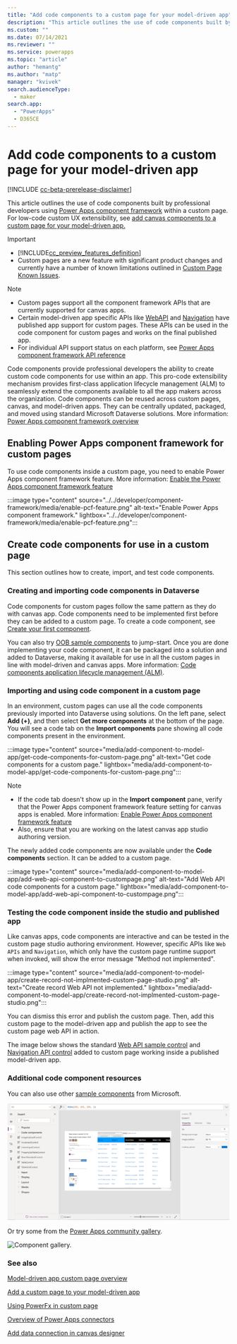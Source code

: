 ```yaml
---
title: "Add code components to a custom page for your model-driven app" 
description: "This article outlines the use of code components built by professional developers using the Power Apps component framework within a custom page."
ms.custom: ""
ms.date: 07/14/2021
ms.reviewer: ""
ms.service: powerapps
ms.topic: "article"
author: "hemantg"
ms.author: "matp"
manager: "kvivek"
search.audienceType: 
  - maker
search.app: 
  - "PowerApps"
  - D365CE
---
```


# Add code components to a custom page for your model-driven app

[!INCLUDE [cc-beta-prerelease-disclaimer](../../includes/cc-beta-prerelease-disclaimer.md)]

This article outlines the use of code components built by professional developers using [Power Apps component framework](../../developer/component-framework/overview.md) within a custom page. For low-code custom UX extensibility, see [add canvas components to a custom page for your model-driven app.](/powerapps/maker/model-driven-apps/page-canvas-components) 

  > [!IMPORTANT]
  > - [!INCLUDE[cc_preview_features_definition](../../includes/cc-preview-features-definition.md)]
  > - Custom pages are a new feature with significant product changes and currently have a number of known limitations outlined in [Custom Page Known Issues](model-app-page-issues.md).

  > [!NOTE]
  > - Custom pages support all the component framework APIs that are currently supported for canvas apps. 
  > - Certain model-driven app specific APIs like [WebAPI](../../developer/component-framework/reference/webapi.md) and [Navigation](../../developer/component-framework/reference/navigation.md) have published app support for custom pages. These APIs can be used in the code component for custom pages and works on the final published app. 
  > - For individual API support status on each platform, see [Power Apps component framework API reference](/powerapps/developer/component-framework/reference/)

Code components provide professional developers the ability to create custom code components for use within an app. This pro-code extensibility mechanism provides first-class application lifecycle management (ALM) to seamlessly extend the components available to all the app makers across the organization. Code components can be reused across custom pages, canvas, and model-driven apps. They can be centrally updated, packaged, and moved using standard Microsoft Dataverse solutions. More information: [Power Apps component framework overview](/powerapps/developer/component-framework/overview) 

## Enabling Power Apps component framework for custom pages

To use code components inside a custom page, you need to enable Power Apps component framework feature. More information: [Enable the Power Apps component framework feature](/powerapps/developer/component-framework/component-framework-for-canvas-apps#enable-the-power-apps-component-framework-feature) 

:::image type="content" source="../../developer/component-framework/media/enable-pcf-feature.png" alt-text="Enable Power Apps component framework." lightbox="../../developer/component-framework/media/enable-pcf-feature.png":::

## Create code components for use in a custom page

This section outlines how to create, import, and test code components.

### Creating and importing code components in Dataverse

Code components for custom pages follow the same pattern as they do with canvas app. Code components need to be implemented first before they can be added to a custom page. To create a code component, see [Create your first component](/powerapps/developer/component-framework/implementing-controls-using-typescript).

You can also try [OOB sample components](/powerapps/developer/component-framework/use-sample-components#try-the-sample-components) to jump-start. Once you are done implementing your code component, it can be packaged into a solution and added to Dataverse, making it available for use in all the custom pages in line with model-driven and canvas apps. More information: [Code components application lifecycle management (ALM)](/powerapps/developer/component-framework/code-components-alm).

### Importing and using code component in a custom page

In an environment, custom pages can use all the code components previously imported into Dataverse using solutions. On the left pane, select **Add (+)**, and then select **Get more components** at the bottom of the page. You will see a code tab on the **Import components** pane showing all code components present in the environment.

:::image type="content" source="media/add-component-to-model-app/get-code-components-for-custom-page.png" alt-text="Get code components for a custom page." lightbox="media/add-component-to-model-app/get-code-components-for-custom-page.png":::

  > [!NOTE]
  > - If the code tab doesn't show up in the **Import component** pane, verify that the Power Apps component framework feature setting for canvas apps is enabled. More information: [Enable Power Apps component framework feature](../../developer/component-framework/component-framework-for-canvas-apps.md) 
  > - Also, ensure that you are working on the latest canvas app studio authoring version. 

The newly added code components are now available under the **Code components** section. It can be added to a custom page.

:::image type="content" source="media/add-component-to-model-app/add-web-api-component-to-custompage.png" alt-text="Add Web API code components for a custom page." lightbox="media/add-component-to-model-app/add-web-api-component-to-custompage.png":::

### Testing the code component inside the studio and published app

Like canvas apps, code components are interactive and can be tested in the custom page studio authoring environment. However, specific APIs like `Web APIs` and `Navigation`, which only have the custom page runtime support when invoked, will show the error message "Method not implemented".

:::image type="content" source="media/add-component-to-model-app/create-record-not-implmented-custom-page-studio.png" alt-text="Create record Web API not implemented." lightbox="media/add-component-to-model-app/create-record-not-implmented-custom-page-studio.png":::

You can dismiss this error and publish the custom page. Then, add this custom page to the model-driven app and publish the app to see the custom page web API in action.

The image below shows the standard [Web API sample control](/powerapps/developer/component-framework/sample-controls/webapi-control) and [Navigation API control](/powerapps/developer/component-framework/sample-controls/navigation-api-control) added to custom page working inside a published model-driven app.

### Additional code component resources

You can also use other [sample components](/powerapps/developer/component-framework/use-sample-components#try-the-sample-components) from Microsoft.

![Add standard sample controls to a custom page.](media/add-component-to-model-app/add-sample-code-components-to-custom-page.png "Add standard sample controls to a custom page.")

Or try some from the [Power Apps community gallery](/powerapps/developer/component-framework/community-resources).

 ![Component gallery.](../../developer/component-framework/media/pcf-gallery.PNG "Components gallery")

### See also

[Model-driven app custom page overview](model-app-page-overview.md)

[Add a custom page to your model-driven app](add-page-to-model-app.md)

[Using PowerFx in custom page](page-powerfx-in-model-app.md)

[Overview of Power Apps connectors](../canvas-apps/connections-list.md)

[Add data connection in canvas designer](../canvas-apps/add-data-connection.md)

